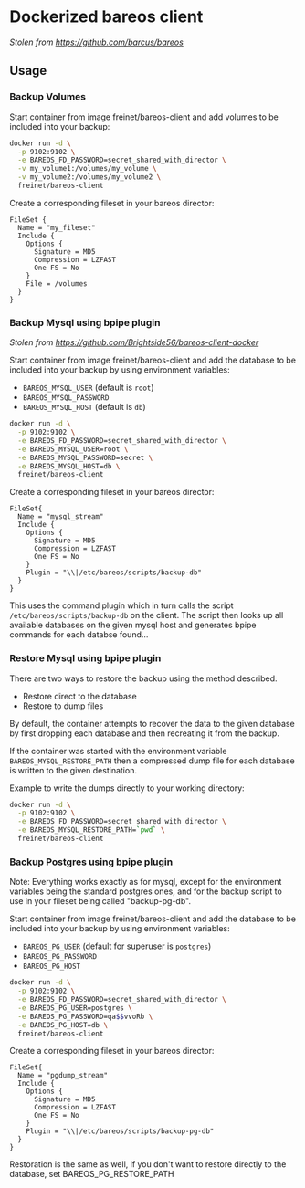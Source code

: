 
# Dockerized bareos client

_Stolen from <https://github.com/barcus/bareos>_

## Usage

### Backup Volumes

Start container from image freinet/bareos-client and add volumes to be included into your backup:

```bash
docker run -d \
  -p 9102:9102 \
  -e BAREOS_FD_PASSWORD=secret_shared_with_director \
  -v my_volume1:/volumes/my_volume \
  -v my_volume2:/volumes/my_volume2 \
  freinet/bareos-client
```

Create a corresponding fileset in your bareos director:

```config
FileSet {
  Name = "my_fileset"
  Include {
    Options {
      Signature = MD5
      Compression = LZFAST
      One FS = No
    }
    File = /volumes
  }
}
```

### Backup Mysql using bpipe plugin

_Stolen from <https://github.com/Brightside56/bareos-client-docker>_

Start container from image freinet/bareos-client and add the database to be included into your backup by using environment variables:

* `BAREOS_MYSQL_USER` (default is `root`)
* `BAREOS_MYSQL_PASSWORD`
* `BAREOS_MYSQL_HOST` (default is `db`)

```bash
docker run -d \
  -p 9102:9102 \
  -e BAREOS_FD_PASSWORD=secret_shared_with_director \
  -e BAREOS_MYSQL_USER=root \
  -e BAREOS_MYSQL_PASSWORD=secret \
  -e BAREOS_MYSQL_HOST=db \
  freinet/bareos-client
```

Create a corresponding fileset in your bareos director:

```config
FileSet{
  Name = "mysql_stream"
  Include {
    Options {
      Signature = MD5
      Compression = LZFAST
      One FS = No
    }
    Plugin = "\\|/etc/bareos/scripts/backup-db"
  }
}
```

This uses the command plugin which in turn calls the script `/etc/bareos/scripts/backup-db` on the client.
The script then looks up all available databases on the given mysql host and generates bpipe commands for each databse found...

### Restore Mysql using bpipe plugin

There are two ways to restore the backup using the method described.

* Restore direct to the database
* Restore to dump files

By default, the container attempts to recover the data to the given database by first dropping each database and then recreating it from the backup.

If the container was started with the environment variable `BAREOS_MYSQL_RESTORE_PATH` then a compressed dump file for each database is written to the given destination.

Example to write the dumps directly to your working directory:

```bash
docker run -d \
  -p 9102:9102 \
  -e BAREOS_FD_PASSWORD=secret_shared_with_director \
  -e BAREOS_MYSQL_RESTORE_PATH=`pwd` \
  freinet/bareos-client
```

### Backup Postgres using bpipe plugin

Note: Everything works exactly as for mysql, except for the environment variables being the standard postgres ones, and for the backup script to use in your fileset being called "backup-pg-db".

Start container from image freinet/bareos-client and add the database to be included into your backup by using environment variables:

* `BAREOS_PG_USER` (default for superuser is `postgres`)
* `BAREOS_PG_PASSWORD`
* `BAREOS_PG_HOST`

```bash
docker run -d \
  -p 9102:9102 \
  -e BAREOS_FD_PASSWORD=secret_shared_with_director \
  -e BAREOS_PG_USER=postgres \
  -e BAREOS_PG_PASSWORD=qa$$vvoRb \
  -e BAREOS_PG_HOST=db \
  freinet/bareos-client
```

Create a corresponding fileset in your bareos director:

```config
FileSet{
  Name = "pgdump_stream"
  Include {
    Options {
      Signature = MD5
      Compression = LZFAST
      One FS = No
    }
    Plugin = "\\|/etc/bareos/scripts/backup-pg-db"
  }
}
```

Restoration is the same as well, if you don't want to restore directly to the database, set BAREOS_PG_RESTORE_PATH
